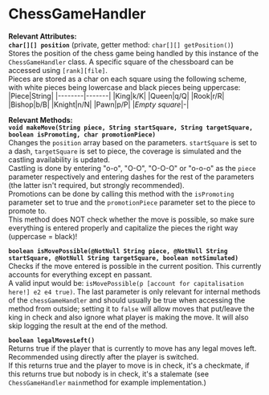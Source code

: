 # ChessGameHandler

**Relevant Attributes:**\
**`char[][] position`** (private, getter method: `char[][] getPosition()`)\
Stores the position of the chess game being handled by this instance of the `ChessGameHandler` class. A specific square of the chessboard can be accessed using `[rank][file]`.\
Pieces are stored as a char on each square using the following scheme, with white pieces being lowercase and black pieces being uppercase:
|Piece|String|
|--------|-------|
|King|k/K|
|Queen|q/Q|
|Rook|r/R|
|Bishop|b/B|
|Knight|n/N|
|Pawn|p/P|
|*Empty square*|-|


**Relevant Methods:**\
**`void makeMove(String piece, String startSquare, String targetSquare, boolean isPromoting, char promotionPiece)`**\
Changes the `position` array based on the parameters. `startSquare` is set to a dash, `targetSquare` is set to piece, the coverage is simulated and the castling availability is updated.\
Castling is done by entering "o-o", "O-O", "O-O-O" or "o-o-o" as the `piece` parameter respectively and entering dashes for the rest of the parameters (the latter isn't required, but strongly recommended).\
Promotions can be done by calling this method with the `isPromoting` parameter set to true and the `promotionPiece` parameter set to the piece to promote to.\
This method does NOT check whether the move is possible, so make sure everything is entered properly and capitalize the pieces the right way (uppercase = black)!

**`boolean isMovePossible(@NotNull String piece, @NotNull String startSquare, @NotNull String targetSquare, boolean notSimulated)`**\
Checks if the move entered is possible in the current position. This currently accounts for everything except en passant.\
A valid input would be: `isMovePossible(p [account for capitalisation here!] e2 e4 true)`. The last parameter is only relevant for internal methods of the `chessGameHandler` and should usually be true when accessing the method from outside; setting it to `false` will allow moves that put/leave the king in check and also ignore what player is making the move. It will also skip logging the result at the end of the method.

**`boolean legalMovesLeft()`**\
Returns true if the player that is currently to move has any legal moves left. Recommended using directly after the player is switched.\
If this returns true and the player to move is in check, it's a checkmate, if this returns true but nobody is in check, it's a stalemate (see `ChessGameHandler` `main`method for example implementation.)